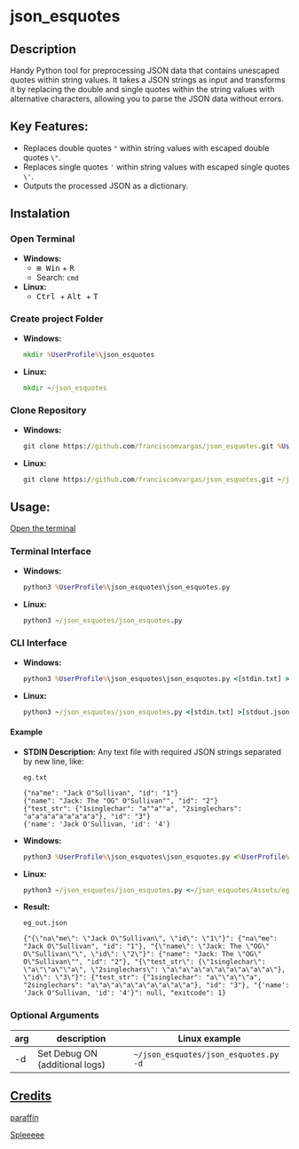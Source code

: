 # json_esquotes

## Description
Handy Python tool for preprocessing JSON data that contains unescaped quotes within string values. It takes a JSON strings as input and transforms it by replacing the double and single quotes within the string values with alternative characters, allowing you to parse the JSON data without errors.


## Key Features:
* Replaces double quotes ` " ` within string values with escaped double quotes ` \" `.
* Replaces single quotes ` ' ` within string values with escaped single quotes ` \' `.
* Outputs the processed JSON as a dictionary.

## Instalation
### Open Terminal
* **Windows:** 
    * <kbd>⊞ Win</kbd> + <kbd>R</kbd>
    * Search: `cmd` 
* **Linux:** 
    * <kbd> Ctrl </kbd> + <kbd> Alt </kbd> + <kbd>T</kbd>

### Create project Folder
   * **Windows:**
     ```cmd
     mkdir %UserProfile%\json_esquotes
     ```
   * **Linux:** 
     ```cmd
     mkdir ~/json_esquotes
     ```

### Clone Repository
   * **Windows:** 
     ```cmd
     git clone https://github.com/franciscomvargas/json_esquotes.git %UserProfile%\json_esquotes
     ```
   * **Linux:** 
     ```cmd
     git clone https://github.com/franciscomvargas/json_esquotes.git ~/json_esquotes
     ```

## Usage:
[Open the terminal](#open-terminal)
   
### Terminal Interface
   * **Windows:** 
     ```cmd
     python3 %UserProfile%\json_esquotes\json_esquotes.py
     ```
   * **Linux:** 
     ```cmd
     python3 ~/json_esquotes/json_esquotes.py
     ```

### CLI Interface
   * **Windows:** 
     ```cmd
     python3 %UserProfile%\json_esquotes\json_esquotes.py <[stdin.txt] >[stdout.json]
     ```
   * **Linux:** 
     ```cmd
     python3 ~/json_esquotes/json_esquotes.py <[stdin.txt] >[stdout.json]
     ```

#### Example
* **STDIN Description:** Any text file with required JSON strings separated by new line, like:
  
  `eg.txt`
  ```
  {"na"me": "Jack O"Sullivan", "id": "1"}
  {"name": "Jack: The "OG" O"Sullivan"", "id": "2"}
  {"test_str": {"1singlechar": "a""a""a", "2singlechars": "a"a"a"a"a"a"a"a"a"}, "id": "3"}
  {'name': 'Jack O'Sullivan, 'id': '4'}
  ```


 * **Windows:** 
   ```cmd
   python3 %UserProfile%\json_esquotes\json_esquotes.py <%UserProfile%\json_esquotes\Assets\eg.txt >%UserProfile%\json_esquotes\eg_out.json && open %UserProfile%\json_esquotes\eg_out.json
   ```
 * **Linux:** 
   ```cmd
   python3 ~/json_esquotes/json_esquotes.py <~/json_esquotes/Assets/eg.txt >~/json_esquotes/eg_out.json && open ~/json_esquotes/eg_out.json
   ```


 * **Result:** 

    `eg_out.json`
    ```
    {"{\"na\"me\": \"Jack O\"Sullivan\", \"id\": \"1\"}": {"na\"me": "Jack O\"Sullivan", "id": "1"}, "{\"name\": \"Jack: The \"OG\" O\"Sullivan\"\", \"id\": \"2\"}": {"name": "Jack: The \"OG\" O\"Sullivan\"", "id": "2"}, "{\"test_str\": {\"1singlechar\": \"a\"\"a\"\"a\", \"2singlechars\": \"a\"a\"a\"a\"a\"a\"a\"a\"a\"}, \"id\": \"3\"}": {"test_str": {"1singlechar": "a\"\"a\"\"a", "2singlechars": "a\"a\"a\"a\"a\"a\"a\"a\"a"}, "id": "3"}, "{'name': 'Jack O'Sullivan, 'id': '4'}": null, "exitcode": 1}
    ```

     
### Optional Arguments
|arg|description|Linux example|
|---|---|---|
|-d|Set Debug ON (additional logs)|`~/json_esquotes/json_esquotes.py -d`|



## [Credits](https://www.reddit.com/r/Python/comments/177704z/json_quote_remover/)
[paraffin](https://www.reddit.com/r/Python/comments/177704z/comment/k4r9brf/?utm_source=share&utm_medium=web2x&context=3)

[Spleeeee](https://www.reddit.com/r/Python/comments/177704z/comment/k4tayrm/?utm_source=share&utm_medium=web2x&context=3)

